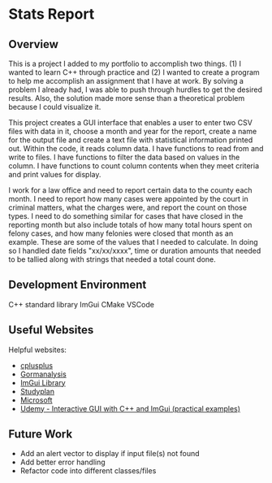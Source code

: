 # Stats Report

## Overview

This is a project I added to my portfolio to accomplish two things.  (1) I wanted to learn C++ through practice and (2) I wanted to create a program to help me accomplish an assignment that I have at work.  By solving a problem I already had, I was able to push through hurdles to get the desired results.  Also, the solution made more sense than a theoretical problem because I could visualize it.

This project creates a GUI interface that enables a user to enter two CSV files with data in it, choose a month and year for the report, create a name for the output file and create a text file with statistical information printed out.  Within the code, it reads column data.  I have functions to read from and write to files.  I have functions to filter the data based on values in the column. I have functions to count column contents when they meet criteria and print values for display.  

I work for a law office and need to report certain data to the county each month.  I need to report how many cases were appointed by the court in criminal matters, what the charges were, and report the count on those types.  I need to do something similar for cases that have closed in the reporting month but also include totals of how many total hours spent on felony cases, and how many felonies were closed that month as an example.  These are some of the values that I needed to calculate.  In doing so I handled date fields "xx/xx/xxxx", time or duration amounts that needed to be tallied along with strings that needed a total count done.

## Development Environment

C++ standard library
ImGui
CMake
VSCode

## Useful Websites

Helpful websites:

- [cplusplus](https://cplusplus.com)
- [Gormanalysis](https://www.gormanalysis.com/blog/eading-and-writing-csv-files-with-cpp/)
- [ImGui Library](https://github.com/ocornut/imgui)
- [Studyplan](https://www.studyplan.dev/pro-cpp)
- [Microsoft](https://learn.microsoft.com/en-us/cpp)
- [Udemy - Interactive GUI with C++ and ImGui (practical examples)](https://www.udemy.com/course/interactive-gui-with-c-and-imgui-practical-examples/ )

## Future Work

- Add an alert vector to display if input file(s) not found
- Add better error handling
- Refactor code into different classes/files
